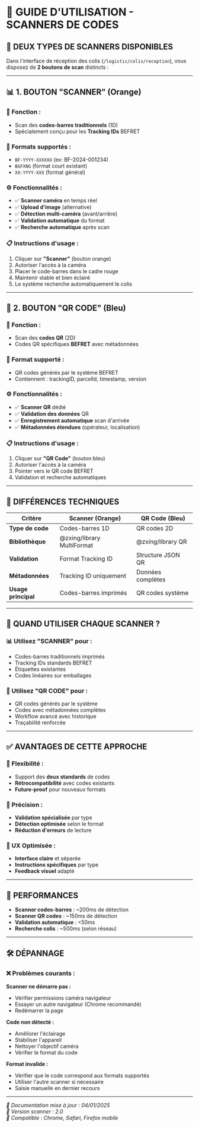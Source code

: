# 📸 GUIDE D'UTILISATION - SCANNERS DE CODES

## 🎯 **DEUX TYPES DE SCANNERS DISPONIBLES**

Dans l'interface de réception des colis (`/logistic/colis/reception`), vous disposez de **2 boutons de scan** distincts :

---

## 📊 **1. BOUTON "SCANNER" (Orange)**

### **🎯 Fonction :**
- Scan des **codes-barres traditionnels** (1D)
- Spécialement conçu pour les **Tracking IDs** BEFRET

### **📱 Formats supportés :**
- `BF-YYYY-XXXXXX` (ex: BF-2024-001234)
- `BGFXNG` (format court existant)
- `XX-YYYY-XXX` (format général)

### **⚙️ Fonctionnalités :**
- ✅ **Scanner caméra** en temps réel
- ✅ **Upload d'image** (alternative)
- ✅ **Détection multi-caméra** (avant/arrière)
- ✅ **Validation automatique** du format
- ✅ **Recherche automatique** après scan

### **📋 Instructions d'usage :**
1. Cliquer sur **"Scanner"** (bouton orange)
2. Autoriser l'accès à la caméra
3. Placer le code-barres dans le cadre rouge
4. Maintenir stable et bien éclairé
5. Le système recherche automatiquement le colis

---

## 🔳 **2. BOUTON "QR CODE" (Bleu)**

### **🎯 Fonction :**
- Scan des **codes QR** (2D) 
- Codes QR spécifiques **BEFRET** avec métadonnées

### **📱 Format supporté :**
- QR codes générés par le système BEFRET
- Contiennent : trackingID, parcelId, timestamp, version

### **⚙️ Fonctionnalités :**
- ✅ **Scanner QR** dédié 
- ✅ **Validation des données** QR
- ✅ **Enregistrement automatique** scan d'arrivée
- ✅ **Métadonnées étendues** (opérateur, localisation)

### **📋 Instructions d'usage :**
1. Cliquer sur **"QR Code"** (bouton bleu)
2. Autoriser l'accès à la caméra  
3. Pointer vers le QR code BEFRET
4. Validation et recherche automatiques

---

## 🔄 **DIFFÉRENCES TECHNIQUES**

| Critère | Scanner (Orange) | QR Code (Bleu) |
|---------|------------------|----------------|
| **Type de code** | Codes-barres 1D | QR codes 2D |
| **Bibliothèque** | @zxing/library MultiFormat | @zxing/library QR |
| **Validation** | Format Tracking ID | Structure JSON QR |
| **Métadonnées** | Tracking ID uniquement | Données complètes |
| **Usage principal** | Codes-barres imprimés | QR codes système |

---

## 🎯 **QUAND UTILISER CHAQUE SCANNER ?**

### **📊 Utilisez "SCANNER" pour :**
- Codes-barres traditionnels imprimés
- Tracking IDs standards BEFRET
- Étiquettes existantes
- Codes linéaires sur emballages

### **🔳 Utilisez "QR CODE" pour :**
- QR codes générés par le système
- Codes avec métadonnées complètes
- Workflow avancé avec historique
- Traçabilité renforcée

---

## ✅ **AVANTAGES DE CETTE APPROCHE**

### **🔧 Flexibilité :**
- Support des **deux standards** de codes
- **Rétrocompatibilité** avec codes existants
- **Future-proof** pour nouveaux formats

### **🎯 Précision :**
- **Validation spécialisée** par type
- **Détection optimisée** selon le format
- **Réduction d'erreurs** de lecture

### **📱 UX Optimisée :**
- **Interface claire** et séparée
- **Instructions spécifiques** par type
- **Feedback visuel** adapté

---

## 🚀 **PERFORMANCES**

- **Scanner codes-barres** : ~200ms de détection
- **Scanner QR codes** : ~150ms de détection  
- **Validation automatique** : <50ms
- **Recherche colis** : ~500ms (selon réseau)

---

## 🛠️ **DÉPANNAGE**

### **❌ Problèmes courants :**

**Scanner ne démarre pas :**
- Vérifier permissions caméra navigateur
- Essayer un autre navigateur (Chrome recommandé)
- Redémarrer la page

**Code non détecté :**
- Améliorer l'éclairage
- Stabiliser l'appareil
- Nettoyer l'objectif caméra
- Vérifier le format du code

**Format invalide :**
- Vérifier que le code correspond aux formats supportés
- Utiliser l'autre scanner si nécessaire
- Saisie manuelle en dernier recours

---

*📅 Documentation mise à jour : 04/01/2025*  
*🔧 Version scanner : 2.0*  
*📱 Compatible : Chrome, Safari, Firefox mobile*